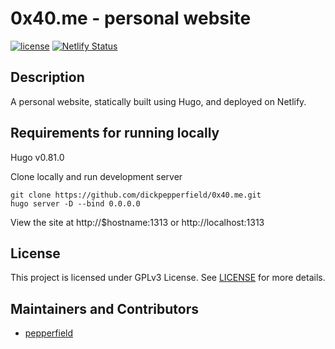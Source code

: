# 0x40.me - personal website

[![license](https://img.shields.io/badge/LICENSE-MIT-green)](https://github.com/embrcollab/0x40.me/master/LICENSE)
[![Netlify Status](https://api.netlify.com/api/v1/badges/db703b0a-5f72-408f-a1c5-9f596e04fa7b/deploy-status)](https://app.netlify.com/sites/0x40-me/deploys)

## Description

A personal website, statically built using Hugo, and deployed on Netlify.

## Requirements for running locally

Hugo v0.81.0

Clone locally and run development server

```
git clone https://github.com/dickpepperfield/0x40.me.git
hugo server -D --bind 0.0.0.0
```

View the site at http://$hostname:1313 or http://localhost:1313

## License

This project is licensed under GPLv3 License. See [LICENSE](/LICENSE) for more details.

## Maintainers and Contributors

- [pepperfield](https://github.com/dickpepperfield)

